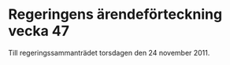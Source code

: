 # Regeringens ärendeförteckning vecka 47

Till regeringssammanträdet torsdagen den 24 november 2011\.
